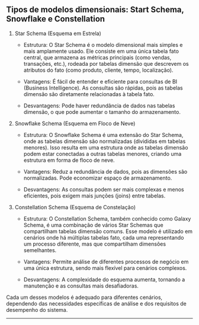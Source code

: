 
## Tipos de modelos dimensionais: Start Schema, Snowflake e Constellation

1. Star Schema (Esquema em Estrela)

    - Estrutura: O Star Schema é o modelo dimensional mais simples e mais amplamente usado. Ele consiste em uma única tabela fato central, que armazena as métricas principais (como vendas, transações, etc.), rodeada por tabelas dimensão que descrevem os atributos do fato (como produto, cliente, tempo, localização).
    
    - Vantagens: É fácil de entender e eficiente para consultas de BI (Business Intelligence). As consultas são rápidas, pois as tabelas dimensão são diretamente relacionadas à tabela fato.
    
    - Desvantagens: Pode haver redundância de dados nas tabelas dimensão, o que pode aumentar o tamanho do armazenamento.

2. Snowflake Schema (Esquema em Floco de Neve)

    - Estrutura: O Snowflake Schema é uma extensão do Star Schema, onde as tabelas dimensão são normalizadas (divididas em tabelas menores). Isso resulta em uma estrutura onde as tabelas dimensão podem estar conectadas a outras tabelas menores, criando uma estrutura em forma de floco de neve.
    
    - Vantagens: Reduz a redundância de dados, pois as dimensões são normalizadas. Pode economizar espaço de armazenamento.
    
    - Desvantagens: As consultas podem ser mais complexas e menos eficientes, pois exigem mais junções (joins) entre tabelas.

3. Constellation Schema (Esquema de Constelação)

    - Estrutura: O Constellation Schema, também conhecido como Galaxy Schema, é uma combinação de vários Star Schemas que compartilham tabelas dimensão comuns. Esse modelo é utilizado em cenários onde há múltiplas tabelas fato, cada uma representando um processo diferente, mas que compartilham dimensões semelhantes.
    
    - Vantagens: Permite análise de diferentes processos de negócio em uma única estrutura, sendo mais flexível para cenários complexos.
    
    - Desvantagens: A complexidade do esquema aumenta, tornando a manutenção e as consultas mais desafiadoras.

Cada um desses modelos é adequado para diferentes cenários, dependendo das necessidades específicas de análise e dos requisitos de desempenho do sistema.

---